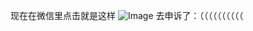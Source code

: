 现在在微信里点击就是这样
![Image](https://github.com/user-attachments/assets/53ac481f-58f1-4e64-bc6a-ff509823605a)
去申诉了：（（（（（（（（（（